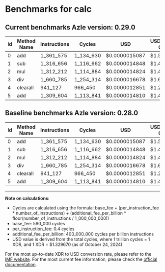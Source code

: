 # Benchmarks for calc

## Current benchmarks Azle version: 0.29.0

| Id  | Method Name | Instructions | Cycles    | USD           | USD/Million Calls | Change                     |
| --- | ----------- | ------------ | --------- | ------------- | ----------------- | -------------------------- |
| 0   | add         | 1_361_575    | 1_134_630 | $0.0000015087 | $1.50             | <font color="red">0</font> |
| 1   | sub         | 1_316_656    | 1_116_662 | $0.0000014848 | $1.48             | <font color="red">0</font> |
| 2   | mul         | 1_312_212    | 1_114_884 | $0.0000014824 | $1.48             | <font color="red">0</font> |
| 3   | div         | 1_660_785    | 1_254_314 | $0.0000016678 | $1.66             | <font color="red">0</font> |
| 4   | clearall    | 941_127      | 966_450   | $0.0000012851 | $1.28             | <font color="red">0</font> |
| 5   | add         | 1_309_604    | 1_113_841 | $0.0000014810 | $1.48             | <font color="red">0</font> |

## Baseline benchmarks Azle version: 0.28.0

| Id  | Method Name | Instructions | Cycles    | USD           | USD/Million Calls |
| --- | ----------- | ------------ | --------- | ------------- | ----------------- |
| 0   | add         | 1_361_575    | 1_134_630 | $0.0000015087 | $1.50             |
| 1   | sub         | 1_316_656    | 1_116_662 | $0.0000014848 | $1.48             |
| 2   | mul         | 1_312_212    | 1_114_884 | $0.0000014824 | $1.48             |
| 3   | div         | 1_660_785    | 1_254_314 | $0.0000016678 | $1.66             |
| 4   | clearall    | 941_127      | 966_450   | $0.0000012851 | $1.28             |
| 5   | add         | 1_309_604    | 1_113_841 | $0.0000014810 | $1.48             |

---

**Note on calculations:**

- Cycles are calculated using the formula: base_fee + (per_instruction_fee \* number_of_instructions) + (additional_fee_per_billion \* floor(number_of_instructions / 1_000_000_000))
- base_fee: 590_000 cycles
- per_instruction_fee: 0.4 cycles
- additional_fee_per_billion: 400_000_000 cycles per billion instructions
- USD value is derived from the total cycles, where 1 trillion cycles = 1 XDR, and 1 XDR = $1.329670 (as of October 24, 2024)

For the most up-to-date XDR to USD conversion rate, please refer to the [IMF website](https://www.imf.org/external/np/fin/data/rms_sdrv.aspx).
For the most current fee information, please check the [official documentation](https://internetcomputer.org/docs/current/developer-docs/gas-cost#execution).
